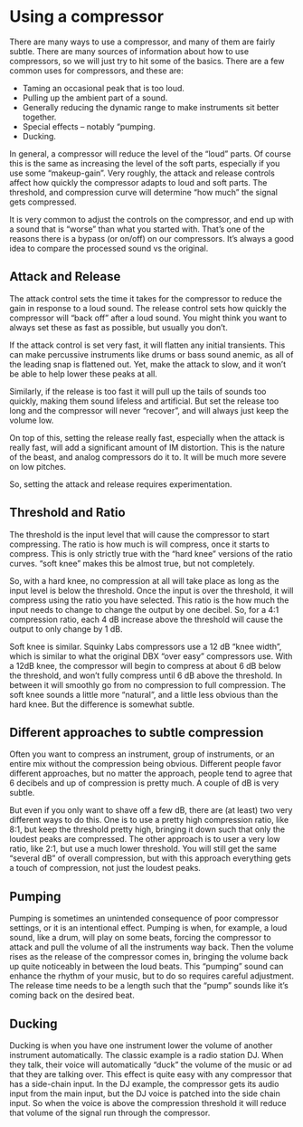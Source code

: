 # Using a compressor

There are many ways to use a compressor, and many of them are fairly subtle. There are many sources of information about how to use compressors, so we will just try to hit some of the basics.
There are a few common uses for compressors, and these are:

* Taming an occasional peak that is too loud.
* Pulling up the ambient part of a sound.
* Generally reducing the dynamic range to make instruments sit better together.
* Special effects – notably “pumping.
* Ducking.

In general, a compressor will reduce the level of the “loud” parts. Of course this is the same as increasing the level of the soft parts, especially if you use some “makeup-gain”. Very roughly, the attack and release controls affect how quickly the compressor adapts to loud and soft parts. The threshold, and compression curve will determine “how much” the signal gets compressed.

It is very common to adjust the controls on the compressor, and end up with a sound that is “worse” than what you started with. That’s one of the reasons there is a bypass (or on/off) on our compressors. It’s always a good idea to compare the processed sound vs the original.

## Attack and Release

The attack control sets the time it takes for the compressor to reduce the gain in response to a loud sound. The release control sets how quickly the compressor will “back off” after a loud sound. You might think you want to always set these as fast as possible, but usually you don’t.

If the attack control is set very fast, it will flatten any initial transients. This can make percussive instruments like drums or bass sound anemic, as all of the leading snap is flattened out. Yet, make the attack to slow, and it won’t be able to help lower these peaks at all.

Similarly, if the release is too fast it will pull up the tails of sounds too quickly, making them sound lifeless and artificial. But set the release too long and the compressor will never “recover”, and will always just keep the volume low.

On top of this, setting the release really fast, especially when the attack is really fast, will add a significant amount of IM distortion. This is the nature of the beast, and analog compressors do it to. It will be much more severe on low pitches.

So, setting the attack and release requires experimentation.

## Threshold and Ratio

The threshold is the input level that will cause the compressor to start compressing. The ratio is how much is will compress, once it starts to compress. This is only strictly true with the “hard knee” versions of the ratio curves. “soft knee” makes this be almost true, but not completely.

So, with a hard knee, no compression at all will take place as long as the input level is below the threshold. Once the input is over the threshold, it will compress using the ratio you have selected. This ratio is the how much the input needs to change to change the output by one decibel. So, for a 4:1 compression ratio, each 4 dB increase above the threshold will cause the output to only change by 1 dB.

Soft knee is similar. Squinky Labs compressors use a 12 dB “knee width”, which is similar to what the original DBX “over easy” compressors use. With a 12dB knee, the compressor will begin to compress at about 6 dB below the threshold, and won’t fully compress until 6 dB above the threshold. In between it will smoothly go from no compression to full compression.
The soft knee sounds a little more “natural”, and a little less obvious than the hard knee. But the difference is somewhat subtle.

## Different approaches to subtle compression

Often you want to compress an instrument, group of instruments, or an entire mix without the compression being obvious. Different people favor different approaches, but no matter the approach, people tend to agree that 6 decibels and up of compression is pretty much. A couple of dB is very subtle.

But even if you only want to shave off a few dB, there are (at least) two very different ways to do this. One is to use a pretty high compression ratio, like 8:1, but keep the threshold pretty high, bringing it down such that only the loudest peaks are compressed. The other approach is to user a very low ratio, like 2:1, but use a much lower threshold. You will still get the same “several dB” of overall compression, but with this approach everything gets a touch of compression, not just the loudest peaks.

## Pumping

Pumping is sometimes an unintended consequence of poor compressor settings, or it is an intentional effect. Pumping is when, for example, a loud sound, like a drum, will play on some beats, forcing the compressor to attack and pull the volume of all the instruments way back. Then the volume rises as the release of the compressor comes in, bringing the volume back up quite noticeably in between the loud beats. This “pumping” sound can enhance the rhythm of your music, but to do so requires careful adjustment. The release time needs to be a length such that the “pump” sounds like it’s coming back on the desired beat.

## Ducking

Ducking is when you have one instrument lower the volume of another instrument automatically. The classic example is a radio station DJ. When they talk, their voice will automatically “duck” the volume of the music or ad that they are talking over. This effect is quite easy with any compressor that has a side-chain input. In the DJ example, the compressor gets its audio input from the main input, but the DJ voice is patched into the side chain input. So when the voice is above the compression threshold it will reduce that volume of the signal run through the compressor.
